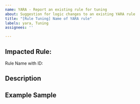 ```yaml
---
name: YARA - Report an existing rule for tuning
about: Suggestion for logic changes to an existing YARA rule
title: "[Rule Tuning] Name of YARA rule"
labels: yara, Tuning
assignees: ''

---
```


<!-- Before submitting an issue to tune a rule, be sure to review CONTRIBUTING.md --->

<!-- Example Impacted Rule --->
<!-- Rule Name: Windows_Trojan_CobaltStrike_59ed9124   --->

## Impacted Rule:
Rule Name with ID:

## Description
<!-- Provide a detailed description of the suggested changes including any important details or context why the rule needs to be fixed. Any kind of alert volume within the specific time period and the number of endpoints impacted is super helpful. For example, this YARA rule is hitting on a signed Windows executable (svchost.exe) and has been triggered 200 times in the last 7 days on 5 different endpoints. --->

## Example Sample
<!-- We are happy to look into false positives and rule tunings. In order to do this we need to validate the request with a sample and verify the data along with the rule. Please provide a link to the sample within [VirusTotal](https://www.virustotal.com/gui/home/search). If the sample cannot be shared publicly, engage with us on our community Slack or email us directly.  -->
